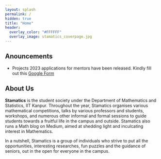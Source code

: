 ```yaml
---
layout: splash
permalink: /
hidden: true
title: "Home"
header:
  overlay_color: "#FFFFFF"
  overlay_image: stamatics_coverpage.jpg
---
```

## Anouncements
* Projects 2023 applications for mentors have been released. Kindly fill out this <a href="https://docs.google.com/forms/d/e/1FAIpQLSec18n4eGcYp8ll5_W_yzzbRNtbDGpdW2sBsadvo9mnKS5IIA/viewform?usp=sf_link">Google Form</a>

## About Us

**Stamatics** is the student society under the Department of Mathematics and Statistics, IIT Kanpur. Throughout the year, Stamatics organises various mathematical competitions, talks by various professors and students, workshops, and numerous other informal and formal sessions to guide students towards a fruitful life in the campus and outside. Stamatics also runs a Math blog on Medium, aimed at shedding light and inculcating interest in Mathematics. 

In a nutshell, Stamatics is a group of individuals who strive to put all the opportunities, interesting researches, fun puzzles and the guidance of seniors, out in the open for everyone in the campus.
